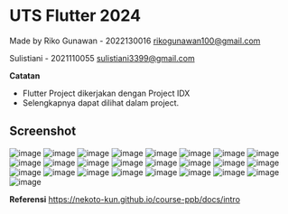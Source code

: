 # UTS Flutter 2024

Made by Riko Gunawan - 2022130016
rikogunawan100@gmail.com

Sulistiani - 2021110055 
sulistiani3399@gmail.com

**Catatan**

- Flutter Project dikerjakan dengan Project IDX
- Selengkapnya dapat dilihat dalam project.

## Screenshot
![image](https://github.com/user-attachments/assets/9b435803-c138-4807-ac13-ed00cd78beea)
![image](https://github.com/user-attachments/assets/e306c41d-180b-434f-b52b-96269c1c44e7)
![image](https://github.com/user-attachments/assets/9dafa544-d30d-4f07-a6a8-93db24336597)
![image](https://github.com/user-attachments/assets/f1fc84c6-b247-4dd9-804e-ef8a7f9cb46d)
![image](https://github.com/user-attachments/assets/cffb513d-5126-4b8d-b507-63471218b79e)
![image](https://github.com/user-attachments/assets/7221dcab-cff0-49bc-ba12-acc174a9da88)
![image](https://github.com/user-attachments/assets/847fb34a-a8bd-4288-8e43-21182f2bfc7e)
![image](https://github.com/user-attachments/assets/83dd452e-b679-4978-9a0c-283271106659)
![image](https://github.com/user-attachments/assets/6c9d09c7-c788-4c0d-8342-913c83c3e67a)
![image](https://github.com/user-attachments/assets/6f9865fa-3129-4277-936b-6e0928274029)
![image](https://github.com/user-attachments/assets/d1bed7aa-7920-40b2-b910-53908fd1d3b5)
![image](https://github.com/user-attachments/assets/a4c381d8-1ac8-49a5-96eb-ec10df27dcbf)
![image](https://github.com/user-attachments/assets/ac9ef933-44c9-473c-9c68-6876eff99f02)
![image](https://github.com/user-attachments/assets/63c656c2-4daf-4e14-b66a-fa6ce72ca849)
![image](https://github.com/user-attachments/assets/38182fdd-ae9e-4f5f-8ef8-d3ccfcf0140b)
![image](https://github.com/user-attachments/assets/9cc3da4e-c94a-4692-842f-be46a71966b5)
![image](https://github.com/user-attachments/assets/13a031e9-7265-4f81-ba10-65402bd89683)
![image](https://github.com/user-attachments/assets/86b25742-b247-41d9-b410-6404f95b5c3b)
![image](https://github.com/user-attachments/assets/c1ded1b0-56ee-48f1-b938-1330d5e35210)
![image](https://github.com/user-attachments/assets/ef2148ac-077a-4633-9386-067007bda6ff)
![image](https://github.com/user-attachments/assets/088f7dcc-dc40-426b-a734-4c7e156c927e)
![image](https://github.com/user-attachments/assets/fe6d389a-f73a-4c29-a3d0-33091767deb2)
![image](https://github.com/user-attachments/assets/01313c7c-7bcd-4325-a944-d83ebe8f3d0a)
![image](https://github.com/user-attachments/assets/38b76b10-c794-46a9-837a-2f77ac9c3cce)
![image](https://github.com/user-attachments/assets/566888a4-3d2a-4672-81d0-214922e63803)


**Referensi**
https://nekoto-kun.github.io/course-ppb/docs/intro



